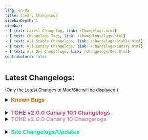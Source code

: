 ```yaml
---
lang: en-US
title: Canary Changelogs
sidebarDepth: 1
sidebar:
- { text: Latest Changelog, link: /Changelogs.html}
- { text: Changelogs Tags, link: /changelogs/Tags.html}
- { text: All Stable Changelogs, link: /changelogs/Stable.html}
- { text: All Canary Changelogs, link: /changelogs/Canary.html}
- { text: All Dev Changelogs, link: /changelogs/Dev.html}
contributors: false
---
```


## <font size=5em><b>Latest Changelogs:</b></font><br>
(Only the Latest Changes to Mod/Site will be displayed.)

<font size=4em>
<details>
<summary><b><font color=#de6707>Known Bugs</font></b></summary>

= <font color=#de6707><b>KNOWN BUG</b></font>: Hide & Seek is temporarily not supported<br>
= <font color=#de6707><b>KNOWN BUG</b></font>: Changing the game mode in the settings sometimes does not remove some settings that are not used in the mode<br>
= <font color=#de6707><b>KNOWN BUG</b></font>: When changing presets, the settings are not updated instantly, you MUST close and reopen the settings<br>
= <font color=#de6707><b>KNOWN BUG</b></font>: Servers may be unstable as the protocol requires fixing on Innersloth's side<br>
= <font color=#de6707><b>KNOWN BUG</b></font>: When dlekS ehT is selected, the game lags in the lobby for vanilla players (during the game everything works fine)<br>
= <font color=#de6707><b>KNOWN BUG</b></font>: EAC may not work in some places<br>
= <font color=#de6707><b>KNOWN BUG</b></font>: Swift, Fragile, Imitator, Doppelganger are works unstable<br>
= <font color=#de6707><b>KNOWN BUG</b></font>: Black screen after meeting for vanilla players (This is not fixable at this time as it's an issue with Vanilla, not TOHE)
</details>
<br>
<details>
<summary><b><font color=#cf4e8f>TOHE v2.0.0 Canary 10.1 Changelogs</font></b></summary>

* By [**TommyXL**](https://github.com/Tommy-XL)<br>
= <font color=#1376f0><b>BUG FIX</b></font>: Fixed lobby timer shows in game<br>
= <font color=#1376f0><b>BUG FIX</b></font>: Fixed some null errors<br>
</details>
<details>
<summary><b><font color=#d395b4>TOHE v2.0.0 Canary 10 Changelogs</font></b></summary>

* By [**NikoCat223**](https://github.com/NikoCat233)<br>
\+ <font color=green><b>NEW</b></font>: Setting to reveal Councillor Trial<br>
\+ <font color=green><b>NEW</b></font>: Settings to prevent judging task-complete Snitch<br>
\+ <font color=green><b>NEW</b></font>: Region Menu paging behavior (from TONX)<br>
\+ <font color=green><b>NEW</b></font>: Added Server Name in ping tracker<br>
\- <font color=red><b>REMOVED</b></font>: Guess obvious role limits for Councillor since its not a guesser<br>
= <font color=#1376f0><b>BUG FIX</b></font>: Fixed Youtuber is alive (again)<br>
= <font color=#e08709><b>IMPROVEMENT</b></font>: Add medic shield and councillor no longer suicide for judging those with a shield<br>
= <font color=#e08709><b>IMPROVEMENT</b></font>: Judge and Councillor now can not trial those protected by medic<br>
= <font color=#e08709><b>IMPROVEMENT</b></font>: Converted Councillor can also judge freely<br>
= <font color=#1376f0><b>BUG FIX</b></font>: Fixed Version Check<br>
= <font color=#1376f0><b>BUG FIX</b></font>: Fixed some Object References<br>
= <font color=#1376f0><b>BUG FIX</b></font>: Fixed Butcher related bugs<br>

* By [**TommyXL**](https://github.com/Tommy-XL)<br>
\+ <font color=green><b>NEW</b></font>: Setting: "Disable Task Win If All Crews Are Dead" (ported from EHR)<br>
\+ <font color=green><b>NEW</b></font>: Setting: "Disable Task Win If All Crews Are Converted" (ported from EHR)<br>
= <font color=#1376f0><b>BUG FIX</b></font>: Fixed add-on assign<br>
= <font color=#1376f0><b>BUG FIX</b></font>: Fixed role size in settings<br>
= <font color=#1376f0><b>BUG FIX</b></font>: Fixed duplicate players in game result<br>
= <font color=#1376f0><b>BUG FIX</b></font>: Fixed Nemesis, Hater, Quick Shooter, Last Impostor, Avenger, Revolutionist<br>
= <font color=#1376f0><b>BUG FIX</b></font>: Fixed some null errors<br>
= <font color=#1376f0><b>BUG FIX</b></font>: Fixed Time Thief and Time Manager when they erase<br>
= <font color=#1376f0><b>BUG FIX</b></font>: Some fixes in game end conditions<br>
= <font color=#1376f0><b>BUG FIX</b></font>: Some fixes in Guesser UI<br>
= <font color=#F6BE00><b>CHANGE</b></font>: Moved Imitator to Experimental role<br>
= <font color=#e08709><b>IMPROVEMENT</b></font>: Hide report buttom for Killing Machine<br>
= <font color=#F6BE00><b>CHANGE</b></font>: Changed cancel button<br>
= <font color=#F6BE00><b>CHANGE</b></font>: Changed lobby timer<br>
= <font color=#1376f0><b>BUG FIX</b></font>: More miscellenous fixes and improvements<br>

* By [**D1GQ**](https://github.com/D1GQ)<br>
= <font color=#1376f0><b>BUG FIX</b></font>: Possibly fixed issue of players being swapped during meeting<br>
= <font color=#1376f0><b>BUG FIX</b></font>: Fixed issue possessing player during comms camouflage sabotage<br>
= <font color=#1376f0><b>BUG FIX</b></font>: Fixed desync issues with swapping players cosmetic<br>
= <font color=#1376f0><b>BUG FIX</b></font>: Fixed Dollmaster color showing on map for possessed player<br>
= <font color=#1376f0><b>BUG FIX</b></font>: Fixed possessed player being able to see self/dollmaster outfit inside a fungal mushroom cloud<br>

* By [**Drakos**](https://github.com/Ultradragon005)<br>
\+ <font color=green><b>NEW</b></font>: Command: /poll<br>
= <font color=#e08709><b>IMPROVEMENT</b></font>: Added icon for Jailer<br>
= <font color=#e08709><b>IMPROVEMENT</b></font>: When Mayor use portable button it shows as buttom pressed<br>
= <font color=#1376f0><b>BUG FIX</b></font>: Fixed Punching bag being judged<br>

* By [**LezaiYa**](https://github.com/LezaiYa)<br>
= <font color=#1376f0><b>BUG FIX</b></font>: Fixed bug where Killing Machine could get Oblivious<br>
= <font color=#e08709><b>IMPROVEMENT</b></font>: Updated Mini (Mini can no longer be dueled, marked, blooded, and sliced)<br>

* By [**Pyro**](https://github.com/NotPyro404)<br>
= <font color=#e08709><b>IMPROVEMENT</b></font>: Updated ko-fi link and OnMeeting templates<br>

* By [**Marg**](https://github.com/MargaretTheFool)<br>
= <font color=#e08709><b>IMPROVEMENT</b></font>: Updated Ability button text for Seeker, Coroner, Romantic, and Werewolf<br>

* By [**ryuk**](https://github.com/ryuk2098)<br>
= <font color=#1376f0><b>BUG FIX</b></font>: Fixed roles remembered by amnesiac unable to vent<br>

* By [**Pietro**](https://github.com/Pietrodjaowjao)<br>
\+ <font color=green><b>NEW</b></font>: Add Il2CppHelper<br>
</details>
<br>
<details>
<summary><b><font color=#12edaf>Site Changelogs/Updates</font></b></summary>

* By [**Pyro**](https://sites.google.com/view/notpyro404)<br>
= <font color=#ece218><b>NOTICE</b></font>: Updated to v2.0.0 Canary 10<br>
\+ Have a good day!<br>
= <font color=#ece218><b>NOTICE</b></font>: If there are any other issues, open a forum in `#website-feedback`! Thank you!<br>
= <font color=#F6BE00><b>CHANGE</b></font>: `Tracker`, `Noisemaker`, and `Phantom` have been added to the Vanilla Tab of their respective factions.<br>
= <font color=#F6BE00><b>CHANGE</b></font>: `Tracker (TOHE)` has been REMOVED.<br>
\+ <font color=#12edaf><b>RENAMED</b></font>: `Phantom (TOHE)` has been renamed to `Specter`.<br>
\+ <font color=#12edaf><b>RENAMED</b></font>: `Schizophrenic` has been renamed to `Paranoia`.<br>
\+ <font color=#12edaf><b>RENAMED</b></font>: `Masochist` has been renamed to `Punching Bag`.<br>
\+ <font color=#12edaf><b>RENAMED</b></font>: `Bloodlust` has been renamed to `Bloodthirst`.<br>
\+ <font color=#12edaf><b>RENAMED</b></font>: `GetStarted.md` has been renamed to `Install.md`<br>
\+ <font color=#12edaf><b>RENAMED</b></font>: `Advanced.md` has been renamed to `Resources.md`<br>
\+ <font color=#12edaf><b>RENAMED</b></font>: `Game.md` has been renamed to `Mod.md`<br>
\+ <font color=#12edaf><b>RENAMED</b></font>: `Custom.md` has been renamed to `Game.md`<br>
\+ <font color=#12edaf><b>RENAMED</b></font>: `vote.md` has been capitalized to `Vote.md`.<br>
= <font color=#e08709><b>IMPROVEMENT</b></font>: Redid the layout of `Resources.md` (Includes more Resources to look through, such as Commands/HotKeys like before, as well as Death Reasons + why they occur, and more.)<br>
= <font color=#e08709><b>IMPROVEMENT</b></font>: Redid the layout of `FAQ.md` (Questions are now sorted in drop-down boxes.)<br>
= <font color=#e08709><b>IMPROVEMENT</b></font>: Redid the layout of `Install.md` (Now includes both Steam + Epic guides, and has been straightened up.)<br>
= <font color=#e08709><b>IMPROVEMENT</b></font>: Redid the layout of `Changelogs.md`. (Now includes "KNOWN BUGS")<br>
= <font color=#e08709><b>IMPROVEMENT</b></font>: Redid the layout of `Changelogs.md` again. (Now utilizes Dropdown boxes as to not clutter the page, allowing for people to look at the changelogs they care about.)
= <font color=#ece218><b>NOTICE</b></font>: Relating to the above changes, `Stable.md`, `Canary.md`, & `Dev.md` will be overhauled to utilize dropdown boxes too, but thats a lot more work.
= <font color=#e08709><b>IMPROVEMENT</b></font>: Fixing Spacing (hopefully) for `FAQ.md`, as well as `Install.md` & `Resources.md`.
= <font color=#e08709><b>IMPROVEMENT</b></font>: Increased the text size (hopefully) for `FAQ.md`, as well as `Install.md`, `Resources.md`, `Changelogs.md` (`Dev.md`, `Canary.md`, & `Stable.md`), & `Presets.md`.
\+ <font color=green><b>NEW</b></font>: Added `Presets.md` (Instead of cluttering `Resources.md` with future Preset Submissions, Presets will be listed here. Added Marg's Preset & removed 2 out of date Presets (WitchCraft & Moe's Presets which used the old system).<br>
= <font color=#F6BE00><b>CHANGE</b></font>: More Bios added to `AboutUs.md`. (Still not 100% Complete as we are still missing the Bios of a few Contributors. You can see which as they'll have `(Placeholder Bio)` in the place of their Bio.<br>
= <font color=#fdf08e><b>NOTE</b></font>: Role Counts/Amounts are finally corrected, thanks Drakos for doing the numbers! No idea what `[None] = Count: 13` still means though.<br>
= <font color=#1376f0><b>BUG FIXES</b></font>: Many formatting, linking, and spelling fixes/updates.<br>
= <font color=#ece218><b>NOTICE</b></font>: `zh-CN` and `fr` are fully up-to-date with Main (en-US), but not translated, meaning Simplified Chinese & French Translations are still in the works, sorry!<br>
= <font color=#fdf08e><b>NOTE</b></font>: You may realize that there are 3 results of roles if you use the built-in search bar. This is because you are getting a copy for every instance (Currently, `fr` & `zh-CN`) that is not yet translated. (An example being Reverie, even though <i>most</i> roles will display 3 results.)<br>
![image](../../images/SearchReverie3BUG.png)<br>
</details>
</font>